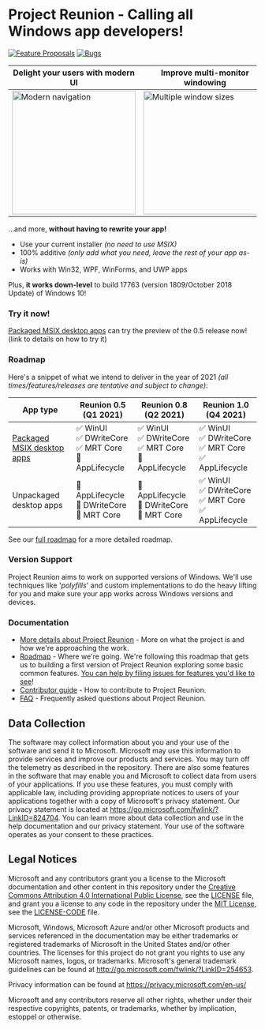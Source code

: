 ﻿# Project Reunion - Calling all Windows app developers!

[![Feature Proposals](https://img.shields.io/github/issues/microsoft/projectreunion/feature%20proposal)](https://github.com/microsoft/ProjectReunion/issues?q=is%3Aissue+is%3Aopen+label%3A%22feature+proposal%22)
[![Bugs](https://img.shields.io/github/issues/microsoft/projectreunion/bug)](https://github.com/microsoft/ProjectReunion/issues?q=is%3Aissue+is%3Aopen+label%3Abug)

| Delight your users with modern UI | Improve multi-monitor windowing | Access new platform features | 
|--|--|--|
| <img src="https://docs.microsoft.com/en-us/windows/apps/images/fluent/nav_reveal_animation.gif" width=250 alt="Modern navigation"/> | <img src="https://docs.microsoft.com/en-us/windows/apps/images/fluent/thumbnail-size-classes.jpg" width=250 alt="Multiple window sizes"/> | <img src="https://docs.microsoft.com/en-us/media/illustrations/biztalk-get-started-scenarios.svg" width=250 alt="Platform logo"/> |

...and more, **without having to rewrite your app!**

* Use your current installer *(no need to use MSIX)*
* 100% additive *(only add what you need, leave the rest of your app as-is)*
* Works with Win32, WPF, WinForms, and UWP apps

Plus, **it works down-level** to build 17763 (version 1809/October 2018 Update) of Windows 10!


### Try it now!
[Packaged MSIX desktop apps](https://docs.microsoft.com/windows/msix/overview) can try the preview of the 0.5 release now! (link to details on how to try it)


### Roadmap

Here's a snippet of what we intend to deliver in the year of 2021 *(all times/features/releases are tentative and subject to change)*: 

App type |      Reunion 0.5 (Q1 2021)      |         Reunion 0.8 (Q2 2021)    |       Reunion 1.0 (Q4 2021)     | 
-- | ------------------------------- | --------------------------------- | ------------------------------- |
[Packaged MSIX desktop apps](https://docs.microsoft.com/windows/msix/overview) |                ✅ WinUI</br>✅ DWriteCore</br>✅ MRT Core</br>🔄 AppLifecycle  |                    ✅ WinUI</br>✅ DWriteCore</br>✅ MRT Core</br>🔄 AppLifecycle  | ✅ WinUI</br>✅ DWriteCore</br>✅ MRT Core</br>✅ AppLifecycle  | 
Unpackaged desktop apps | 🔄 AppLifecycle</br>🔄 DWriteCore</br>🔄 MRT Core  |                    🔄 AppLifecycle</br>🔄 DWriteCore</br>🔄 MRT Core  |  ✅ WinUI</br>✅ DWriteCore</br>✅ MRT Core</br>✅ AppLifecycle | 

See our [full roadmap](docs/roadmap.md) for a more detailed roadmap.



### Version Support

Project Reunion aims to work on supported versions of Windows. We'll use techniques like '_polyfills_' 
and custom implementations to do the heavy lifting for you and make sure your app works across Windows
versions and devices.

### Documentation

* [More details about Project Reunion](https://github.com/microsoft/ProjectReunion/blob/master/docs/README.md) - 
More on what the project is and how we're approaching the work.
* [Roadmap](docs/roadmap.md) - Where we're going. We're following this roadmap that 
gets us to building a first version of Project Reunion exploring some basic common features.
  [You can help by filing issues for features you'd like to see](https://github.com/microsoft/ProjectReunion/issues/new/choose)!
* [Contributor guide](docs/contributor-guide.md) - How to contribute to Project Reunion.
* [FAQ](docs/faq.md) - Frequently asked questions about Project Reunion.

## Data Collection

The software may collect information about you and your use of the software and send it
to Microsoft. Microsoft may use this information to provide services and improve our
products and services. You may turn off the telemetry as described in the repository.
There are also some features in the software that may enable you and Microsoft to collect
data from users of your applications. If you use these features, you must comply with
applicable law, including providing appropriate notices to users of your applications
together with a copy of Microsoft's privacy statement. Our privacy statement is located
at https://go.microsoft.com/fwlink/?LinkID=824704. You can learn more about data collection
and use in the help documentation and our privacy statement. Your use of the software
operates as your consent to these practices.

## Legal Notices

Microsoft and any contributors grant you a license to the Microsoft documentation and other content
in this repository under the [Creative Commons Attribution 4.0 International Public License](https://creativecommons.org/licenses/by/4.0/legalcode),
see the [LICENSE](LICENSE) file, and grant you a license to any code in the repository under the [MIT License](https://opensource.org/licenses/MIT), see the
[LICENSE-CODE](LICENSE-CODE) file.

Microsoft, Windows, Microsoft Azure and/or other Microsoft products and services referenced in the documentation
may be either trademarks or registered trademarks of Microsoft in the United States and/or other countries.
The licenses for this project do not grant you rights to use any Microsoft names, logos, or trademarks.
Microsoft's general trademark guidelines can be found at http://go.microsoft.com/fwlink/?LinkID=254653.

Privacy information can be found at https://privacy.microsoft.com/en-us/

Microsoft and any contributors reserve all other rights, whether under their respective copyrights, patents,
or trademarks, whether by implication, estoppel or otherwise.
